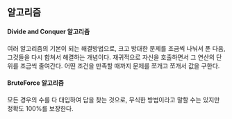 ## 알고리즘  

#### Divide and Conquer 알고리즘
여러 알고리즘의 기본이 되는 해결방법으로, 크고 방대한 문제를 조금씩 나눠서 푼 다음, 그것들을 다시 합쳐서 해결하는 개념이다.
재귀적으로 자신을 호출하면서 그 연산의 단위를 조금씩 줄여간다. 어떤 조건을 만족할 때까지 문제를 쪼개고 쪼개서 값을 구한다.

#### BruteForce 알고리즘
모든 경우의 수를 다 대입하여 답을 찾는 것으로, 무식한 방법이라고 말할 수는 있지만 정확도 100%를 보장한다.
